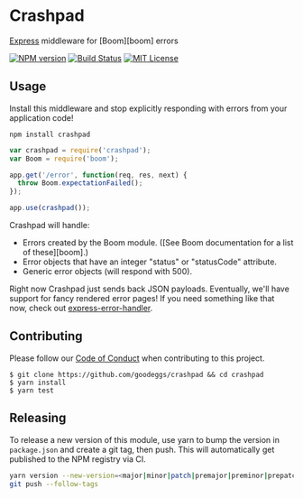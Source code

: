 # Crashpad

[Express](https://www.npmjs.com/package/express) middleware for [Boom][boom] errors

[![NPM version](http://img.shields.io/npm/v/crashpad.svg?style=flat-square)](https://www.npmjs.org/package/crashpad)
[![Build Status](http://img.shields.io/travis/goodeggs/crashpad.svg?style=flat-square)](https://travis-ci.org/goodeggs/crashpad)
[![MIT License](http://img.shields.io/badge/license-MIT-blue.svg?style=flat-square)](https://github.com/goodeggs/crashpad/blob/master/LICENSE.md)

## Usage

Install this middleware and stop explicitly responding with errors from your
application code!

```
npm install crashpad
```

```javascript
var crashpad = require('crashpad');
var Boom = require('boom');

app.get('/error', function(req, res, next) {
  throw Boom.expectationFailed();
});

app.use(crashpad());
```

Crashpad will handle:

- Errors created by the Boom module. ([See Boom documentation for a list of
  these][boom].)
- Error objects that have an integer "status" or "statusCode" attribute.
- Generic error objects (will respond with 500).

Right now Crashpad just sends back JSON payloads. Eventually, we'll have support
for fancy rendered error pages! If you need something like that now, check out
[express-error-handler](https://github.com/ericelliott/express-error-handler).


## Contributing

Please follow our [Code of Conduct](https://github.com/goodeggs/crashpad/blob/master/CODE_OF_CONDUCT.md)
when contributing to this project.

```
$ git clone https://github.com/goodeggs/crashpad && cd crashpad
$ yarn install
$ yarn test
```

[@hapi/boom]: https://www.npmjs.com/package/@hapi/boom

## Releasing

To release a new version of this module, use yarn to bump the version
in `package.json` and create a git tag, then push. This will automatically
get published to the NPM registry via CI.

```sh
yarn version --new-version=<major|minor|patch|premajor|preminor|prepatch>
git push --follow-tags
```
